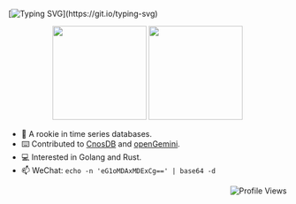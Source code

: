 [![Typing SVG](https://readme-typing-svg.herokuapp.com?color=A5CAA&center=true&lines=Hello!+I'm+xmh1011.)](https://git.io/typing-svg)

<div align="center">
  <span>  </span>
  <img height="170px" src="https://github-readme-stats.vercel.app/api?username=xmh1011" />
  <span>  </span>
  <img height="170px" src="https://github-readme-stats.vercel.app/api/top-langs/?username=xmh1011&layout=compact&langs_count=8" />
  <span>  </span>
</div>

<div style="position: relative;">
  
- 🤖 A rookie in time series databases.
- ⌨️ Contributed to [CnosDB](https://github.com/cnosdb/cnosdb) and [openGemini](https://github.com/openGemini/openGemini).
- 💻 Interested in Golang and Rust.
- 📫 WeChat: `echo -n 'eG1oMDAxMDExCg==' | base64 -d`

<div align="right">
  <img src="https://komarev.com/ghpvc/?username=xmh1011&color=brightgreen" alt="Profile Views" />
</div>
